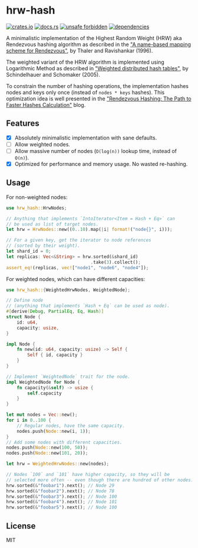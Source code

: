 # hrw-hash

[![crates.io](https://img.shields.io/crates/d/hrw-hash.svg)](https://crates.io/crates/hrw-hash)
[![docs.rs](https://docs.rs/hrw-hash/badge.svg)](https://docs.rs/hrw-hash)
[![unsafe forbidden](https://img.shields.io/badge/unsafe-forbidden-success.svg)](https://github.com/rust-secure-code/safety-dance/)
[![dependencies](https://deps.rs/repo/github/farazdagi/hrw-hash/status.svg)](https://deps.rs/repo/github/farazdagi/mpchash)

A minimalistic implementation of the Highest Random Weight (HRW) aka Rendezvous hashing algorithm as
described in the
["A name-based mapping scheme for Rendezvous"](https://www.eecs.umich.edu/techreports/cse/96/CSE-TR-316-96.pdf),
by Thaler and Ravishankar (1996).

The weighted variant of the HRW algorithm is implemented using Logarithmic Method as described in
["Weighted distributed hash tables"](https://dl.acm.org/doi/10.1145/1073970.1074008), by
Schindelhauer and Schomaker (2005).

To constrain the number of hashing operations, the implementation hashes nodes and keys only once
(instead of `nodes * keys` hashes). This optimization idea is well presented in the
["Rendezvous Hashing: The Path to Faster Hashes Calculation"](https://www.npiontko.pro/2024/12/23/computation-efficient-rendezvous-hashing)
blog.

## Features

- [x] Absolutely minimalistic implementation with sane defaults.
- [ ] Allow weighted nodes.
- [ ] Allow massive number of nodes (`O(log(n))` lookup time, instead of `O(n)`).
- [x] Optimized for performance and memory usage. No wasted re-hashing.

## Usage

For non-weighted nodes:

``` rust
use hrw_hash::HrwNodes;

// Anything that implements `IntoIterator<Item = Hash + Eq>` can
// be used as list of target nodes.
let hrw = HrwNodes::new((0..10).map(|i| format!("node{}", i)));

// For a given key, get the iterator to node references
// (sorted by their weight).
let shard_id = 0;
let replicas: Vec<&String> = hrw.sorted(&shard_id)
                                .take(3).collect();
assert_eq!(replicas, vec!["node1", "node6", "node4"]);
```

For weighted nodes, which can have different capacities:

``` rust
use hrw_hash::{WeightedHrwNodes, WeightedNode};

// Define node
// (anything that implements `Hash + Eq` can be used as node).
#[derive(Debug, PartialEq, Eq, Hash)]
struct Node {
    id: u64,
    capacity: usize,
}

impl Node {
    fn new(id: u64, capacity: usize) -> Self {
        Self { id, capacity }
    }
}

// Implement `WeightedNode` trait for the node.
impl WeightedNode for Node {
    fn capacity(&self) -> usize {
        self.capacity
    }
}

let mut nodes = Vec::new();
for i in 0..100 {
    // Regular nodes, have the same capacity.
    nodes.push(Node::new(i, 1));
}
// Add some nodes with different capacities.
nodes.push(Node::new(100, 50));
nodes.push(Node::new(101, 20));

let hrw = WeightedHrwNodes::new(nodes);

// Nodes `100` and `101` have higher capacity, so they will be
// selected more often -- even though there are hundred of other nodes.
hrw.sorted(&"foobar1").next(); // Node 29
hrw.sorted(&"foobar2").next(); // Node 78
hrw.sorted(&"foobar3").next(); // Node 100
hrw.sorted(&"foobar4").next(); // Node 101
hrw.sorted(&"foobar5").next(); // Node 100
```

## License

MIT
